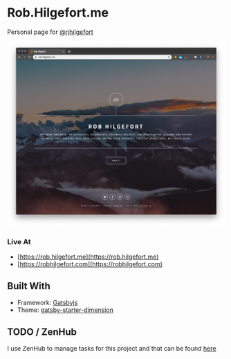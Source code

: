 # Rob.Hilgefort.me

Personal page for [@rjhilgefort](https://twitter.com/rjhilgefort)

![](./screenshots/homepage.png)

### Live At

- [https://rob.hilgefort.me](https://rob.hilgefort.me)
- [https://robhilgefort.com](https://robhilgefort.com)

## Built With

- Framework: [Gatsbyjs](https://www.gatsbyjs.org/)
- Theme: [gatsby-starter-dimension](https://github.com/codebushi/gatsby-starter-dimension)

## TODO / ZenHub

I use ZenHub to manage tasks for this project and that can be found [here](https://github.com/rjhilgefort/rjh-personal-page/pulls#workspaces/rjh-personal-page-5c5e824c50948f1f85b8d60a/boards?repos=159270706)